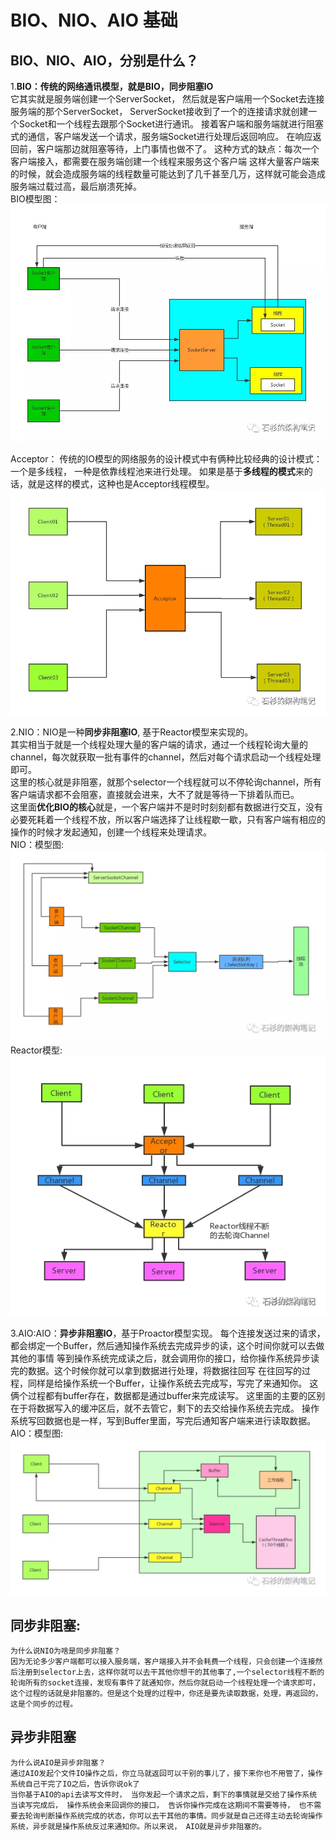 # BIO、NIO、AIO 基础

## BIO、NIO、AIO，分别是什么？
1.**BIO：传统的网络通讯模型，就是BIO，同步阻塞IO**</br>
 它其实就是服务端创建一个ServerSocket， 然后就是客户端用一个Socket去连接服务端的那个ServerSocket， ServerSocket接收到了一个的连接请求就创建一个Socket和一个线程去跟那个Socket进行通讯。
接着客户端和服务端就进行阻塞式的通信，客户端发送一个请求，服务端Socket进行处理后返回响应。
在响应返回前，客户端那边就阻塞等待，上门事情也做不了。
这种方式的缺点：每次一个客户端接入，都需要在服务端创建一个线程来服务这个客户端
这样大量客户端来的时候，就会造成服务端的线程数量可能达到了几千甚至几万，这样就可能会造成服务端过载过高，最后崩溃死掉。</br>
BIO模型图：![img](https://github.com/longchenwen/mainshi/blob/master/src/img/BIO.webp)

Acceptor：
传统的IO模型的网络服务的设计模式中有俩种比较经典的设计模式：一个是多线程， 一种是依靠线程池来进行处理。
如果是基于**多线程的模式**来的话，就是这样的模式，这种也是Acceptor线程模型。</br>
![img](https://github.com/longchenwen/mainshi/blob/master/src/img/Acceptor.webp)

2.NIO：NIO是一种**同步非阻塞IO**, 基于Reactor模型来实现的。</br>
其实相当于就是一个线程处理大量的客户端的请求，通过一个线程轮询大量的channel，每次就获取一批有事件的channel，然后对每个请求启动一个线程处理即可。</br>
这里的核心就是非阻塞，就那个selector一个线程就可以不停轮询channel，所有客户端请求都不会阻塞，直接就会进来，大不了就是等待一下排着队而已。</br>
这里面**优化BIO的核心**就是，一个客户端并不是时时刻刻都有数据进行交互，没有必要死耗着一个线程不放，所以客户端选择了让线程歇一歇，只有客户端有相应的操作的时候才发起通知，创建一个线程来处理请求。</br>
NIO：模型图:![img](https://github.com/longchenwen/mainshi/blob/master/src/img/NIO.webp)
Reactor模型:![img](https://github.com/longchenwen/mainshi/blob/master/src/img/Reactor.webp)

3.AIO:AIO：**异步非阻塞IO**，基于Proactor模型实现。
每个连接发送过来的请求，都会绑定一个Buffer，然后通知操作系统去完成异步的读，这个时间你就可以去做其他的事情
等到操作系统完成读之后，就会调用你的接口，给你操作系统异步读完的数据。这个时候你就可以拿到数据进行处理，将数据往回写
在往回写的过程，同样是给操作系统一个Buffer，让操作系统去完成写，写完了来通知你。
这俩个过程都有buffer存在，数据都是通过buffer来完成读写。
这里面的主要的区别在于将数据写入的缓冲区后，就不去管它，剩下的去交给操作系统去完成。
操作系统写回数据也是一样，写到Buffer里面，写完后通知客户端来进行读取数据。</br>
AIO：模型图: ![img](https://github.com/longchenwen/mainshi/blob/master/src/img/AIO%EF%BC%9A%E6%A8%A1%E5%9E%8B%E5%9B%BE.webp)

## 同步非阻塞:
    为什么说NIO为啥是同步非阻塞？
    因为无论多少客户端都可以接入服务端，客户端接入并不会耗费一个线程，只会创建一个连接然后注册到selector上去，这样你就可以去干其他你想干的其他事了,一个selector线程不断的轮询所有的socket连接，发现有事件了就通知你，然后你就启动一个线程处理一个请求即可，这个过程的话就是非阻塞的。但是这个处理的过程中，你还是要先读取数据，处理，再返回的，这是个同步的过程。
## 异步非阻塞
    为什么说AIO是异步非阻塞？
    通过AIO发起个文件IO操作之后，你立马就返回可以干别的事儿了，接下来你也不用管了，操作系统自己干完了IO之后，告诉你说ok了
    当你基于AIO的api去读写文件时， 当你发起一个请求之后，剩下的事情就是交给了操作系统
    当读写完成后， 操作系统会来回调你的接口， 告诉你操作完成在这期间不需要等待， 也不需要去轮询判断操作系统完成的状态，你可以去干其他的事情。同步就是自己还得主动去轮询操作系统，异步就是操作系统反过来通知你。所以来说， AIO就是异步非阻塞的。



